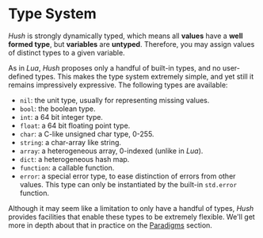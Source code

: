 # Type System

*Hush* is strongly dynamically typed, which means all **values** have a **well formed type**, but **variables** are **untyped**. Therefore, you may assign values of distinct types to a given variable.

As in *Lua*, *Hush* proposes only a handful of built-in types, and no user-defined types. This makes the type system extremely simple, and yet still it remains impressively expressive. The following types are available:

- `nil`: the unit type, usually for representing missing values.
- `bool`: the boolean type.
- `int`: a 64 bit integer type.
- `float`: a 64 bit floating point type.
- `char`: a C-like unsigned char type, 0-255.
- `string`: a char-array like string.
- `array`: a heterogeneous array, 0-indexed (unlike in *Lua*).
- `dict`: a heterogeneous hash map.
- `function`: a callable function.
- `error`: a special error type, to ease distinction of errors from other values. This type can only be instantiated by the built-in `std.error` function.

Although it may seem like a limitation to only have a handful of types, *Hush* provides facilities that enable these types to be extremely flexible. We'll get more in depth about that in practice on the [Paradigms](../paradigms/index.md) section.
